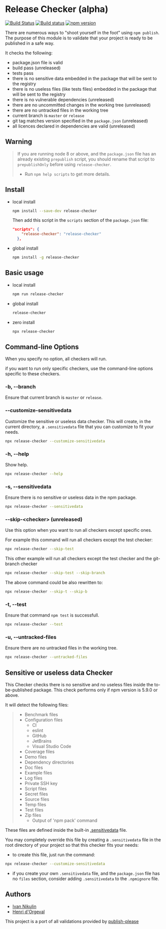# Release Checker (alpha)

[![Build Status](https://travis-ci.org/hdorgeval/release-checker.svg?branch=master)](https://travis-ci.org/hdorgeval/release-checker)
[![Build status](https://ci.appveyor.com/api/projects/status/ltcrrup7unm78tir?svg=true)](https://ci.appveyor.com/project/hdorgeval/release-checker)
[![npm version](https://img.shields.io/npm/v/release-checker.svg)](https://www.npmjs.com/package/release-checker)

There are numerous ways to "shoot yourself in the foot" using `npm publish`. The purpose of this module is to validate that your project is ready to be published in a safe way.

It checks the following:

- package.json file is valid
- build pass (unreleased)
- tests pass
- there is no sensitive data embedded in the package that will be sent to the registry
- there is no useless files (like tests files) embedded in the package that will be sent to the registry
- there is no vulnerable dependencies (unreleased)
- there are no uncommitted changes in the working tree (unreleased)
- there are no untracked files in the working tree
- current branch is `master` or `release`
- git tag matches version specified in the `package.json` (unreleased)
- all licences declared in dependencies are valid (unreleased)

## Warning

> If you are running node 8 or above, and the `package.json` file has an already existing `prepublish` script, you should rename that script to `prepublishOnly` before using `release-checker`.
>
> - Run `npm help scripts` to get more details.

## Install

- local install

  ```sh
  npm install --save-dev release-checker
  ```

  Then add this script in the `scripts` section of the `package.json` file:

  ```json
  "scripts": {
      "release-checker": "release-checker"
    },
  ```

- global install

  ```sh
  npm install -g release-checker
  ```

## Basic usage

- local install

  ```sh
  npm run release-checker
  ```

- global install

  ```sh
  release-checker
  ```

- zero install

  ```sh
  npx release-checker
  ```

## Command-line Options

When you specify no option, all checkers will run.

if you want to run only specific checkers, use the command-line options specific to these checkers.

### -b, --branch

Ensure that current branch is `master` or `release`.

### --customize-sensitivedata

Customize the sensitive or useless data checker.
This will create, in the current directory, a `.sensitivedata` file that you can customize to fit your needs.

```sh
npx release-checker --customize-sensitivedata
```

### -h, --help

Show help.

```sh
npx release-checker --help
```

### -s, --sensitivedata

Ensure there is no sensitive or useless data in the npm package.

```sh
npx release-checker --sensitivedata
```

### --skip-\<checker\> (unreleased)

Use this option when you want to run all checkers except specific ones.

For example this command will run all checkers except the test checker:

```sh
npx release-checker --skip-test
```

This other example will run all checkers except the test checker and the git-branch checker

```sh
npx release-checker --skip-test --skip-branch
```

The above command could be also rewritten to:

```sh
npx release-checker --skip-t --skip-b
```

### -t, --test

Ensure that command `npm test` is successfull.

```sh
npx release-checker --test
```

### -u, --untracked-files

Ensure there are no untracked files in the working tree.

```sh
npx release-checker --untracked-files
```

## Sensitive or useless data Checker

This Checker checks there is no sensitive and no useless files inside the to-be-published package. This check performs only if npm version is 5.9.0 or above.

It will detect the following files:

> - Benchmark files
> - Configuration files
>   - CI
>   - eslint
>   - GitHub
>   - JetBrains
>   - Visual Studio Code
> - Coverage files
> - Demo files
> - Dependency directories
> - Doc files
> - Example files
> - Log files
> - Private SSH key
> - Script files
> - Secret files
> - Source files
> - Temp files
> - Test files
> - Zip files
>   - Output of 'npm pack' command

These files are defined inside the built-in [.sensitivedata](lib/checkers/sensitive-data-checker/.sensitivedata) file.

You may completely override this file by creating a `.sensitivedata` file in the root directory of your project so that this checker fits your needs:

- to create this file, just run the command:

```sh
npx release-checker --customize-sensitivedata
```

- if you create your own `.sensitivedata` file, and the `package.json` file has no `files` section, consider adding `.sensitivedata` to the `.npmignore` file.

## Authors

- [Ivan Nikulin](https://github.com/inikulin)
- [Henri d'Orgeval](https://github.com/hdorgeval)

This project is a port of all validations provided by [publish-please](https://github.com/inikulin/publish-please)
